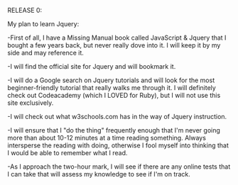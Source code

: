 RELEASE 0:

My plan to learn Jquery:

-First of all, I have a Missing Manual book called JavaScript & Jquery that I bought a few
 years back, but never really dove into it. I will keep it by my side and may reference it.

 -I will find the official site for Jquery and will bookmark it.

 -I will do a Google search on Jquery tutorials and will look for the most beginner-friendly tutorial that
  really walks me through it. I will definitely check out Codeacademy (which I LOVED for Ruby), but I will not
  use this site exclusively.

 -I will check out what w3schools.com has in the way of Jquery instruction.

 -I will ensure that I "do the thing" frequently enough that I'm never going more than about 10-12 minutes at a time reading something. Always intersperse the reading with doing, otherwise I fool myself into thinking that I would
 be able to remember what I read.

 -As I approach the two-hour mark, I will see if there are any online tests that I can take that will assess my knowledge to see if I'm on track.